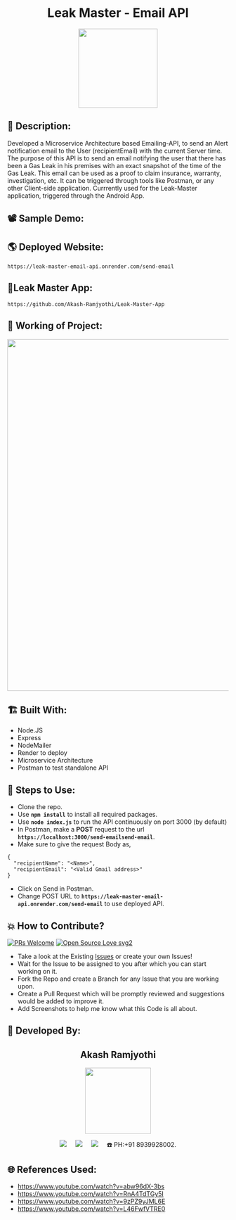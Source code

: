 <h1 align="center">Leak Master - Email API</h1>

<p align="center">
<img src="https://github.com/Akash-Ramjyothi/Leak-Master-Email-API/assets/54114888/83d7eaed-1af1-4f6e-a716-ad8b6810d058" width="180" height="180">
</p>

## 📜 Description:
Developed a Microservice Architecture based Emailing-API, to send an Alert notification email to the User (recipientEmail) with the current Server time. The purpose of this API is to send an email notifying the user that there has been a Gas Leak in his premises with an exact snapshot of the time of the Gas Leak. This email can be used as a proof to claim insurance, warranty, investigation, etc. It can be triggered through tools like Postman, or any other Client-side application. Currrently used for the Leak-Master application, triggered through the Android App.

## 📽 Sample Demo:


## 🌎 Deployed Website:
```https://leak-master-email-api.onrender.com/send-email```

## 📱Leak Master App:
```https://github.com/Akash-Ramjyothi/Leak-Master-App```

## 🧠 Working of Project:
<p align="center">
<img src="https://github.com/Akash-Ramjyothi/DODA-App/assets/54114888/c41bb445-2875-4106-9383-5c0c8586f01b" width="800">
</p>

## 🏗 Built With:
- Node.JS
- Express
- NodeMailer
- Render to deploy
- Microservice Architecture
- Postman to test standalone API

## 🧪 Steps to Use:
- Clone the repo.
- Use **```npm install```** to install all required packages.
- Use **```node index.js```** to run the API continuously on port 3000 (by default)
- In Postman, make a **POST** request to the url **```https://localhost:3000/send-emailsend-email```**.
- Make sure to give the request Body as,
```
{
  "recipientName": "<Name>",
  "recipientEmail": "<Valid Gmail address>"
}
```
- Click on Send in Postman.
- Change POST URL to **```https://leak-master-email-api.onrender.com/send-email```** to use deployed API.

## 💥 How to Contribute?

[![PRs Welcome](https://img.shields.io/badge/PRs-welcome-brightgreen.svg?style=flat-square)](http://makeapullrequest.com)
[![Open Source Love svg2](https://badges.frapsoft.com/os/v2/open-source.svg?v=103)](https://github.com/ellerbrock/open-source-badges/) 

- Take a look at the Existing [Issues](https://github.com/Akash-Ramjyothi/Leak-Master-Email-API/issues) or create your own Issues!
- Wait for the Issue to be assigned to you after which you can start working on it.
- Fork the Repo and create a Branch for any Issue that you are working upon.
- Create a Pull Request which will be promptly reviewed and suggestions would be added to improve it.
- Add Screenshots to help me know what this Code is all about.

## 👦 Developed By:
<h2 align="center">Akash Ramjyothi</h2>
<p align="center">
  <a href="https://github.com/Akash-Ramjyothi"><img src="https://github.com/Akash-Ramjyothi/Leak-Master-Email-API/assets/54114888/ab473d4c-b456-42b3-a112-c35c875de989" width="150px" height="150px"/></a> 
    
<p align="center">
  <a target="_blank"href="https://www.linkedin.com/in/akash-ramjyothi/"><img src="https://img.shields.io/badge/linkedin-%230077B5.svg?&style=for-the-badge&logo=linkedin&logoColor=white" /></a>&nbsp;&nbsp;&nbsp;&nbsp;
  <a href="mailto:akash.ramjyothi@gmail.com?subject=Hello%20Akash,%20From%20Github"><img src="https://img.shields.io/badge/gmail-%23D14836.svg?&style=for-the-badge&logo=gmail&logoColor=white" /></a>&nbsp;&nbsp;&nbsp;&nbsp;
  <a href="https://www.instagram.com/akash.ramjyothi/"><img src="https://img.shields.io/badge/instagram-%23D14836.svg?&style=for-the-badge&logo=instagram&logoColor=pink" /></a>&nbsp;&nbsp;&nbsp;&nbsp;
  ☎️ PH:+91 8939928002.
</p>

## 🌐 References Used:
- https://www.youtube.com/watch?v=abw96dX-3bs
- https://www.youtube.com/watch?v=RnA4TdTGy5I
- https://www.youtube.com/watch?v=9zPZ9yJML6E
- https://www.youtube.com/watch?v=L46FwfVTRE0
